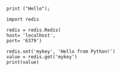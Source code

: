 ```jupyter

print ("Hello");

```





```jupyter
import redis  
  
redis = redis.Redis(  
host= 'localhost',  
port= '6379')  
  
redis.set('mykey', 'Hello from Python!')  
value = redis.get('mykey')  
print(value)

```